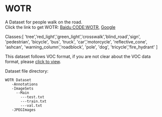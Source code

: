 # WOTR
A Dataset for people walk on the road.<br>
Click the link to get WOTR: [Baidu CODE:WOTR](https://pan.baidu.com/s/1XmKwi6IMWNllZXm2EMhkGA), [Google](https://drive.google.com/file/d/11Idy50HhzedOXxpxYuoecfqMNHGcxVfj/view?usp=share_link)

Classes:[ 'tree','red_light','green_light','crosswalk','blind_road','sign', 'pedestrian', 'bicycle', 'bus', 'truck', 'car','motorcycle', 'reflective_cone', 'ashcan', 'warning_column','roadblock', 'pole', 'dog', 'tricycle','fire_hydrant' ]

This dataset follows VOC format, if you are not clear about the VOC data format, please [click to view](http://host.robots.ox.ac.uk/pascal/VOC/).

Dataset file directory:
```
WOTR Dataset
   -Annotations
   -ImageSets
     --Main
       ---test.txt
       ---train.txt
       ---val.txt
   -JPEGImages
```
